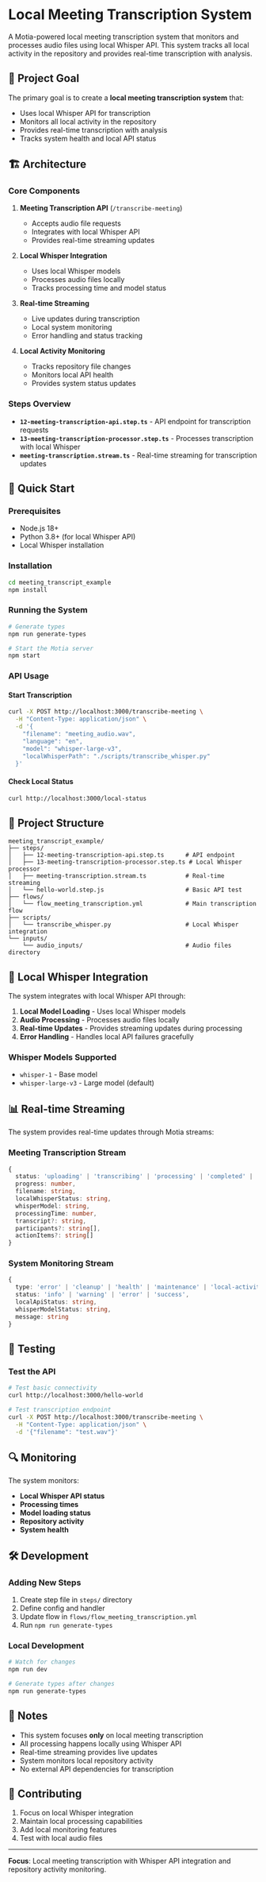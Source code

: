 # Local Meeting Transcription System

A Motia-powered local meeting transcription system that monitors and processes audio files using local Whisper API. This system tracks all local activity in the repository and provides real-time transcription with analysis.

## 🎯 Project Goal

The primary goal is to create a **local meeting transcription system** that:
- Uses local Whisper API for transcription
- Monitors all local activity in the repository
- Provides real-time transcription with analysis
- Tracks system health and local API status

## 🏗️ Architecture

### Core Components

1. **Meeting Transcription API** (`/transcribe-meeting`)
   - Accepts audio file requests
   - Integrates with local Whisper API
   - Provides real-time streaming updates

2. **Local Whisper Integration**
   - Uses local Whisper models
   - Processes audio files locally
   - Tracks processing time and model status

3. **Real-time Streaming**
   - Live updates during transcription
   - Local system monitoring
   - Error handling and status tracking

4. **Local Activity Monitoring**
   - Tracks repository file changes
   - Monitors local API health
   - Provides system status updates

### Steps Overview

- **`12-meeting-transcription-api.step.ts`** - API endpoint for transcription requests
- **`13-meeting-transcription-processor.step.ts`** - Processes transcription with local Whisper
- **`meeting-transcription.stream.ts`** - Real-time streaming for transcription updates

## 🚀 Quick Start

### Prerequisites

- Node.js 18+
- Python 3.8+ (for local Whisper API)
- Local Whisper installation

### Installation

```bash
cd meeting_transcript_example
npm install
```

### Running the System

```bash
# Generate types
npm run generate-types

# Start the Motia server
npm start
```

### API Usage

#### Start Transcription

```bash
curl -X POST http://localhost:3000/transcribe-meeting \
  -H "Content-Type: application/json" \
  -d '{
    "filename": "meeting_audio.wav",
    "language": "en",
    "model": "whisper-large-v3",
    "localWhisperPath": "./scripts/transcribe_whisper.py"
  }'
```

#### Check Local Status

```bash
curl http://localhost:3000/local-status
```

## 📁 Project Structure

```
meeting_transcript_example/
├── steps/
│   ├── 12-meeting-transcription-api.step.ts      # API endpoint
│   ├── 13-meeting-transcription-processor.step.ts # Local Whisper processor
│   ├── meeting-transcription.stream.ts           # Real-time streaming
│   └── hello-world.step.js                       # Basic API test
├── flows/
│   └── flow_meeting_transcription.yml            # Main transcription flow
├── scripts/
│   └── transcribe_whisper.py                     # Local Whisper integration
└── inputs/
    └── audio_inputs/                             # Audio files directory
```

## 🔧 Local Whisper Integration

The system integrates with local Whisper API through:

1. **Local Model Loading** - Uses local Whisper models
2. **Audio Processing** - Processes audio files locally
3. **Real-time Updates** - Provides streaming updates during processing
4. **Error Handling** - Handles local API failures gracefully

### Whisper Models Supported

- `whisper-1` - Base model
- `whisper-large-v3` - Large model (default)

## 📊 Real-time Streaming

The system provides real-time updates through Motia streams:

### Meeting Transcription Stream

```typescript
{
  status: 'uploading' | 'transcribing' | 'processing' | 'completed' | 'failed',
  progress: number,
  filename: string,
  localWhisperStatus: string,
  whisperModel: string,
  processingTime: number,
  transcript?: string,
  participants?: string[],
  actionItems?: string[]
}
```

### System Monitoring Stream

```typescript
{
  type: 'error' | 'cleanup' | 'health' | 'maintenance' | 'local-activity',
  status: 'info' | 'warning' | 'error' | 'success',
  localApiStatus: string,
  whisperModelStatus: string,
  message: string
}
```

## 🧪 Testing

### Test the API

```bash
# Test basic connectivity
curl http://localhost:3000/hello-world

# Test transcription endpoint
curl -X POST http://localhost:3000/transcribe-meeting \
  -H "Content-Type: application/json" \
  -d '{"filename": "test.wav"}'
```

## 🔍 Monitoring

The system monitors:

- **Local Whisper API status**
- **Processing times**
- **Model loading status**
- **Repository activity**
- **System health**

## 🛠️ Development

### Adding New Steps

1. Create step file in `steps/` directory
2. Define config and handler
3. Update flow in `flows/flow_meeting_transcription.yml`
4. Run `npm run generate-types`

### Local Development

```bash
# Watch for changes
npm run dev

# Generate types after changes
npm run generate-types
```

## 📝 Notes

- This system focuses **only** on local meeting transcription
- All processing happens locally using Whisper API
- Real-time streaming provides live updates
- System monitors local repository activity
- No external API dependencies for transcription

## 🤝 Contributing

1. Focus on local Whisper integration
2. Maintain local processing capabilities
3. Add local monitoring features
4. Test with local audio files

---

**Focus**: Local meeting transcription with Whisper API integration and repository activity monitoring. 